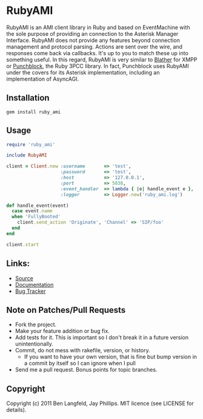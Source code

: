 # RubyAMI
RubyAMI is an AMI client library in Ruby and based on EventMachine with the sole purpose of providing an connection to the Asterisk Manager Interface. RubyAMI does not provide any features beyond connection management and protocol parsing. Actions are sent over the wire, and responses come back via callbacks. It's up to you to match these up into something useful. In this regard, RubyAMI is very similar to [Blather](https://github.com/sprsquish/blather) for XMPP or [Punchblock](https://github.com/adhearsion/punchblock), the Ruby 3PCC library. In fact, Punchblock uses RubyAMI under the covers for its Asterisk implementation, including an implementation of AsyncAGI.

## Installation
    gem install ruby_ami

## Usage
```ruby
require 'ruby_ami'

include RubyAMI

client = Client.new :username       => 'test',
                    :password       => 'test',
                    :host           => '127.0.0.1',
                    :port           => 5038,
                    :event_handler  => lambda { |e| handle_event e },
                    :logger         => Logger.new('ruby_ami.log')

def handle_event(event)
  case event.name
  when 'FullyBooted'
    client.send_action 'Originate', 'Channel' => 'SIP/foo'
  end
end

client.start
```

## Links:
* [Source](https://github.com/adhearsion/ruby_ami)
* [Documentation](http://rdoc.info/github/adhearsion/ruby_ami/master/frames)
* [Bug Tracker](https://github.com/adhearsion/ruby_ami/issues)

## Note on Patches/Pull Requests

* Fork the project.
* Make your feature addition or bug fix.
* Add tests for it. This is important so I don't break it in a future version unintentionally.
* Commit, do not mess with rakefile, version, or history.
  * If you want to have your own version, that is fine but bump version in a commit by itself so I can ignore when I pull
* Send me a pull request. Bonus points for topic branches.

## Copyright

Copyright (c) 2011 Ben Langfeld, Jay Phillips. MIT licence (see LICENSE for details).
